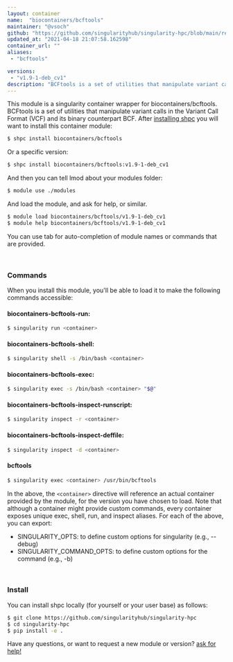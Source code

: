 ```yaml
---
layout: container
name:  "biocontainers/bcftools"
maintainer: "@vsoch"
github: "https://github.com/singularityhub/singularity-hpc/blob/main/registry/biocontainers/bcftools/container.yaml"
updated_at: "2021-04-18 21:07:58.162598"
container_url: ""
aliases:
 - "bcftools"

versions:
 - "v1.9-1-deb_cv1"
description: "BCFtools is a set of utilities that manipulate variant calls in the Variant Call Format (VCF) and its binary counterpart BCF."
---
```


This module is a singularity container wrapper for biocontainers/bcftools.
BCFtools is a set of utilities that manipulate variant calls in the Variant Call Format (VCF) and its binary counterpart BCF.
After [installing shpc](#install) you will want to install this container module:

```bash
$ shpc install biocontainers/bcftools
```

Or a specific version:

```bash
$ shpc install biocontainers/bcftools:v1.9-1-deb_cv1
```

And then you can tell lmod about your modules folder:

```bash
$ module use ./modules
```

And load the module, and ask for help, or similar.

```bash
$ module load biocontainers/bcftools/v1.9-1-deb_cv1
$ module help biocontainers/bcftools/v1.9-1-deb_cv1
```

You can use tab for auto-completion of module names or commands that are provided.

<br>

### Commands

When you install this module, you'll be able to load it to make the following commands accessible:

#### biocontainers-bcftools-run:

```bash
$ singularity run <container>
```

#### biocontainers-bcftools-shell:

```bash
$ singularity shell -s /bin/bash <container>
```

#### biocontainers-bcftools-exec:

```bash
$ singularity exec -s /bin/bash <container> "$@"
```

#### biocontainers-bcftools-inspect-runscript:

```bash
$ singularity inspect -r <container>
```

#### biocontainers-bcftools-inspect-deffile:

```bash
$ singularity inspect -d <container>
```


#### bcftools
       
```bash
$ singularity exec <container> /usr/bin/bcftools
```



In the above, the `<container>` directive will reference an actual container provided
by the module, for the version you have chosen to load. Note that although a container
might provide custom commands, every container exposes unique exec, shell, run, and
inspect aliases. For each of the above, you can export:

 - SINGULARITY_OPTS: to define custom options for singularity (e.g., --debug)
 - SINGULARITY_COMMAND_OPTS: to define custom options for the command (e.g., -b)

<br>
  
### Install

You can install shpc locally (for yourself or your user base) as follows:

```bash
$ git clone https://github.com/singularityhub/singularity-hpc
$ cd singularity-hpc
$ pip install -e .
```

Have any questions, or want to request a new module or version? [ask for help!](https://github.com/singularityhub/singularity-hpc/issues)